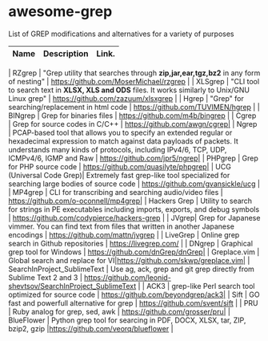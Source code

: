 # awesome-grep
List of GREP modifications and alternatives for a variety of purposes

| Name             | Description             | Link.       | 
|------------------|-------------------------|-------------|

| RZgrep | "Grep utility that searches through <b>zip,jar,ear,tgz,bz2</b> in any form of nesting" |  https://github.com/MoserMichael/rzgrep | 
| XLSgrep | "CLI tool to search text in <b>XLSX, XLS and ODS</b> files. It works similarly to Unix/GNU Linux grep" | https://github.com/zazuum/xlsxgrep |
| Hgrep | "Grep" for searching/replacement in html code | https://github.com/TUVIMEN/hgrep |
| BINgrep | Grep for binaries files | https://github.com/m4b/bingrep |
| Cgrep | Grep for source codes in C/C++ | https://github.com/awgn/cgrep|
| Ngrep | PCAP-based tool that allows you to specify an extended regular or hexadecimal expression to match against data payloads of packets. It understands many kinds of protocols, including IPv4/6, TCP, UDP, ICMPv4/6, IGMP and Raw | https://github.com/jpr5/ngrep|
| PHPgrep | Grep for PHP source code | https://github.com/quasilyte/phpgrep|
| UCG (Universal Code Grep)| Extremely fast grep-like tool specialized for searching large bodies of source code | https://github.com/gvansickle/ucg |
| MP4grep | CLI for transcribing and searching audio/video files | https://github.com/o-oconnell/mp4grep|
| Hackers Grep | Utility to search for strings in PE executables including imports, exports, and debug symbols | https://github.com/codypierce/hackers-grep |
| JVgrep| Grep for Japanese vimmer. You can find text from files that written in another Japanese encodings | https://github.com/mattn/jvgrep |
| LiveGrep | Online grep search in Github repositories | https://livegrep.com/ | 
| DNgrep | Graphical grep tool for Windows | https://github.com/dnGrep/dnGrep|
| Greplace.vim | Global search and replace for VI|https://github.com/skwp/greplace.vim|
| SearchInProject_SublimeText | Use ag, ack, grep and git grep directly from Sublime Text 2 and 3 | https://github.com/leonid-shevtsov/SearchInProject_SublimeText |
| ACK3 | grep-like Perl search tool optimized for source code | https://github.com/beyondgrep/ack3|
| Sift | GO fast and powerfull alternative for grep | https://github.com/svent/sift |
| PRU | Ruby analog for grep, sed, awk | https://github.com/grosser/pru|
| BlueFlower | Python grep tool for searcing in PDF, DOCX, XLSX, tar, ZIP, bzip2, gzip |https://github.com/veorq/blueflower |
